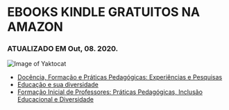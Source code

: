 # EBOOKS KINDLE GRATUITOS NA AMAZON

### ATUALIZADO EM Out, 08. 2020.

![Image of Yaktocat](https://m.media-amazon.com/images/I/31bcYcWLRVL.jpg)

* [Docência, Formação e Práticas Pedagógicas: Experiências e Pesquisas](https://www.amazon.com.br/dp/B07TN1QXH1/ref=s9_acsd_hps_bw_c2_x_5_i?pf_rd_m=A3RN7G7QC5MWSZ&pf_rd_s=merchandised-search-3&pf_rd_r=B1S94FY35SWVZSVVP70Q&pf_rd_t=101&pf_rd_p=19bd41aa-c77c-418a-b5a4-3f9dae465d00&pf_rd_i=6311441011)
* [Educação e sua diversidade](https://www.amazon.com.br/Educa%C3%A7%C3%A3o-diversidade-Arlete-Ramos-Santos-ebook/dp/B07JQ6K43K/ref=sr_1_32?dchild=1&pf_rd_i=6311441011&pf_rd_m=A3RN7G7QC5MWSZ&pf_rd_p=19bd41aa-c77c-418a-b5a4-3f9dae465d00&pf_rd_r=B1S94FY35SWVZSVVP70Q&pf_rd_s=merchandised-search-3&pf_rd_t=101&qid=1602182692&refinements=p_36%3A5560478011&s=digital-text&sr=1-32)
* [Formação Inicial de Professores: Práticas Pedagógicas, Inclusão Educacional e Diversidade](https://www.amazon.com.br/Forma%C3%A7%C3%A3o-Inicial-Professores-Pedag%C3%B3gicas-Educacional-ebook/dp/B07MG115XM/ref=sr_1_3?__mk_pt_BR=%C3%85M%C3%85%C5%BD%C3%95%C3%91&dchild=1&keywords=Pedagogia&qid=1602279413&refinements=p_36%3A5560478011%2Cp_72%3A17833786011&rnid=5560472011&s=digital-text&sr=1-3)
